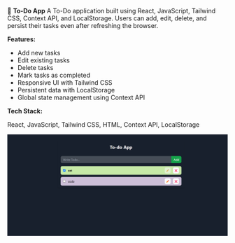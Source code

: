 📝 **To-Do App**
A To-Do application built using React, JavaScript, Tailwind CSS, Context API, and LocalStorage. 
Users can add, edit, delete, and persist their tasks even after refreshing the browser.

**Features:**

- Add new tasks
- Edit existing tasks
- Delete tasks
- Mark tasks as completed
- Responsive UI with Tailwind CSS
- Persistent data with LocalStorage
- Global state management using Context API

**Tech Stack:**

React, JavaScript, Tailwind CSS, HTML, Context API, LocalStorage

![To-do-image](https://github.com/sandeepmishra16/To-Do-App/blob/fe48f04193f98b904cc41d8e24bf5e0876169d3a/To-do-img.png)
